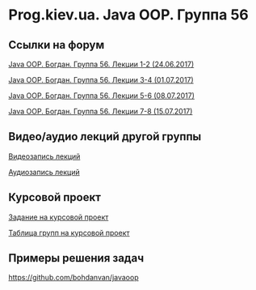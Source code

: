 Prog.kiev.ua. Java OOP. Группа 56
===

## Cсылки на форум

[Java OOP. Богдан. Группа 56. Лекции 1-2 (24.06.2017)](https://prog.kiev.ua/forum/index.php/topic,2984.0.html)

[Java OOP. Богдан. Группа 56. Лекции 3-4 (01.07.2017)](https://prog.kiev.ua/forum/index.php/topic,3000.0.html)

[Java OOP. Богдан. Группа 56. Лекции 5-6 (08.07.2017)](https://prog.kiev.ua/forum/index.php/topic,3015.0.html)

[Java OOP. Богдан. Группа 56. Лекции 7-8 (15.07.2017)](https://prog.kiev.ua/forum/index.php/topic,3030.0.html)

## Видео/аудио лекций другой группы

[Видеозапись лекций](https://mega.nz/#F!fI9ACBqB)

[Аудиозапись лекций](https://mega.nz/#F!iIUhgL5T)

## Курсовой проект

[Задание на курсовой проект](https://docs.google.com/document/d/1BD_RtdtKI4MZylI_UGOGdE8_d2CZTZnfVCWwirvSVbU/edit)

[Таблица групп на курсовой проект](https://docs.google.com/spreadsheets/d/1mj6yxu_vVfMt2vDrgSAfAz4SYTzd_1YEPGJK4dE67_w/edit?usp=sharing)

## Примеры решения задач

https://github.com/bohdanvan/javaoop

